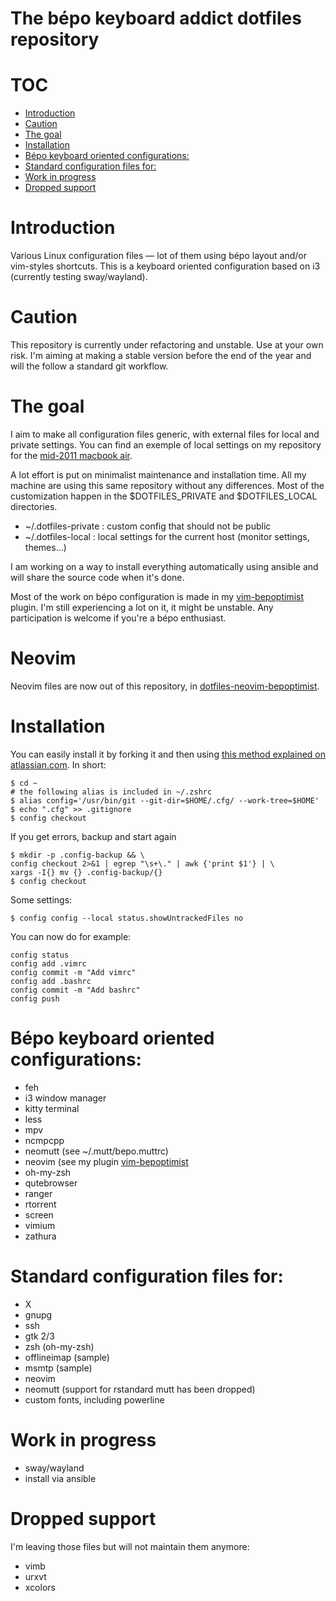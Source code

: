 The bépo keyboard addict dotfiles repository
============================================

# TOC

- [Introduction](#introduction)
- [Caution](#caution)
- [The goal](#the-goal)
- [Installation](#installation)
- [Bépo keyboard oriented configurations:](#bépo-keyboard-oriented-configurations)
- [Standard configuration files for:](#standard-configuration-files-for)
- [Work in progress](#work-in-progress)
- [Dropped support](#dropped-support)


# Introduction

Various Linux configuration files — lot of them using bépo layout and/or
vim-styles shortcuts. This is a keyboard oriented configuration based on i3
(currently testing sway/wayland).


# Caution

This repository is currently under refactoring and unstable. Use at your own
risk. I'm aiming at making a stable version before the end of the year and will
the follow a standard git workflow.

# The goal

I aim to make all configuration files generic, with external files for local and
private settings. You can find an exemple of local settings on my repository for
the [mid-2011 macbook air][1].

A lot effort is put on minimalist maintenance and installation time. All my
machine are using this same repository without any differences. Most of the
customization happen in the $DOTFILES_PRIVATE and $DOTFILES_LOCAL directories.

- ~/.dotfiles-private : custom config that should not be public
- ~/.dotfiles-local   : local settings for the current host (monitor settings,
  themes…)

I am working on a way to install everything automatically using ansible and will
share the source code when it's done.

Most of the work on bépo configuration is made in my
[vim-bepoptimist][2] plugin. I'm still
experiencing a lot on it, it might be unstable. Any participation is welcome if
you're a bépo enthusiast.


# Neovim

Neovim files are now out of this repository, in
[dotfiles-neovim-bepoptimist][4].

# Installation

You can easily install it by forking it and then using
[this method explained on atlassian.com][3].
In short:

    $ cd ~
    # the following alias is included in ~/.zshrc
    $ alias config='/usr/bin/git --git-dir=$HOME/.cfg/ --work-tree=$HOME'
    $ echo ".cfg" >> .gitignore
    $ config checkout

If you get errors, backup and start again

    $ mkdir -p .config-backup && \
    config checkout 2>&1 | egrep "\s+\." | awk {'print $1'} | \
    xargs -I{} mv {} .config-backup/{}
    $ config checkout

Some settings:

    $ config config --local status.showUntrackedFiles no

You can now do for example:

    config status
    config add .vimrc
    config commit -m "Add vimrc"
    config add .bashrc
    config commit -m "Add bashrc"
    config push


# Bépo keyboard oriented configurations:

- feh
- i3 window manager
- kitty terminal
- less
- mpv
- ncmpcpp
- neomutt (see ~/.mutt/bepo.muttrc)
- neovim (see my plugin [vim-bepoptimist][2]
- oh-my-zsh
- qutebrowser
- ranger
- rtorrent
- screen
- vimium
- zathura


# Standard configuration files for:

- X
- gnupg
- ssh
- gtk 2/3
- zsh (oh-my-zsh)
- offlineimap (sample)
- msmtp (sample)
- neovim
- neomutt (support for rstandard mutt has been dropped)
- custom fonts, including powerline


# Work in progress

- sway/wayland
- install via ansible


# Dropped support

I'm leaving those files but will not maintain them anymore:

- vimb
- urxvt
- xcolors

[1]: https://github.com/sheoak/dotfiles-macbook-air-mid-2011
[2]: https://github.com/sheoak/vim-bepoptimist
[3]: https://developer.atlassian.com/blog/2016/02/best-way-to-store-dotfiles-git-bare-repo/
[4]: https://github.com/sheoak/dotfiles-neovim-bepoptimist

